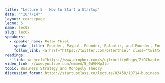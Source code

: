 ```yaml
---
title: "Lecture 5 - How to Start a Startup"
date: '"10/7/14"'
layout: coursepage
lecno: 5
name: lec05
slug: lec05
speakers:
  - speaker_name: Peter Thiel
    speaker_title: Founder, Paypal, Founder, Palantir, and Founder, Founders Fund
    follow_link: <a href="https://twitter.com/peterthiel" class="twitter-follow-button" data-show-count="false" data-show-screen-name="true">Follow @peterthiel</a>
readings:
  - link: <a href="https://www.dropbox.com/s/ujtrbcltiy6hgpy/ZtOChapters3-5.pdf?dl=0">Chapter 3-5 of Zero to One</a> by Peter Thiel
video_link: //www.youtube.com/embed/5_0dVHMpJlo
topic: Business Strategy and Monopoly Theory
discussion_forum: https://startupclass.co/lecture/83458/10714-business-strategy-and-monopoly-theorybrbpeter-thielb-ifounder-paypal--palantir-and-partner-founders-fundi-----
---
```

